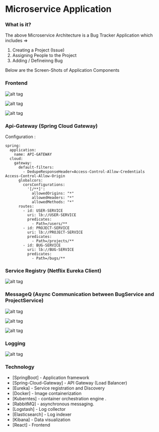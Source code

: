 # Microservice Application

### What is it?

The above Microservice Architecture is a Bug Tracker Application which includes =>

1. Creating a Project (Issue)
2. Assigning People to the Project
3. Adding / Defineinng Bug 

Below are the Screen-Shots of Application Components 

### Frontend 

![alt tag](https://github.com/Mahesh-Kasabe/Microservice-Devops-Project/Images/SignIn.png?raw=true)

![alt tag](https://github.com/Mahesh-Kasabe/Microservice-Devops-Project/Images/Project.png?raw=true)

![alt tag](https://github.com/Mahesh-Kasabe/Microservice-Devops-Project/Images/Bug.png?raw=true)

### Api-Gateway (Spring Cloud Gateway)


Configuration : 

```
spring:
  application:
    name: API-GATEWAY
  cloud:
    gateway:
      default-filters:
        - DedupeResponseHeader=Access-Control-Allow-Credentials Access-Control-Allow-Origin
      globalcors:
        corsConfigurations:
          '[/**]':
            allowedOrigins: "*"
            allowedHeaders: "*"
            allowedMethods: "*"
      routes:
        - id: USER-SERVICE
          uri: lb://USER-SERVICE
          predicates:
            - Path=/users/**
        - id: PROJECT-SERVICE
          uri: lb://PROJECT-SERVICE
          predicates:
            - Path=/projects/**
        - id: BUG-SERVICE
          uri: lb://BUG-SERVICE
          predicates:
            - Path=/bugs/**
```

### Service Registry (Netflix Eureka Client)

![alt tag](https://github.com/Mahesh-Kasabe/Microservice-Devops-Project/Images/ServiceRegistry.png?raw=true)


### MessageQ (Async Communication between BugService and ProjectService)


![alt tag](https://github.com/Mahesh-Kasabe/Microservice-Devops-Project/Images/MQ1.png?raw=true)

![alt tag](https://github.com/Mahesh-Kasabe/Microservice-Devops-Project/Images/MQ2.png?raw=true)

![alt tag](https://github.com/Mahesh-Kasabe/Microservice-Devops-Project/Images/MQ3.png?raw=true)


### Logging 

![alt tag](https://github.com/Mahesh-Kasabe/Microservice-Devops-Project/Images/Log.png?raw=true)

### Technology

* [SpringBoot] - Application framework
* [Spring-Cloud-Gateway] - API Gateway (Load Balancer)
* [Eureka] - Service registration and Discovery
* [Docker] - Image containerization
* [Kuberntes] -  container orchestration engine .
* [RabbitMQ] - asynchronous  messaging.
* [Logstash] - Log collector
* [Elasticsearch] - Log indexer
* [Kibana] - Data visualization
* [React] - Frontend





